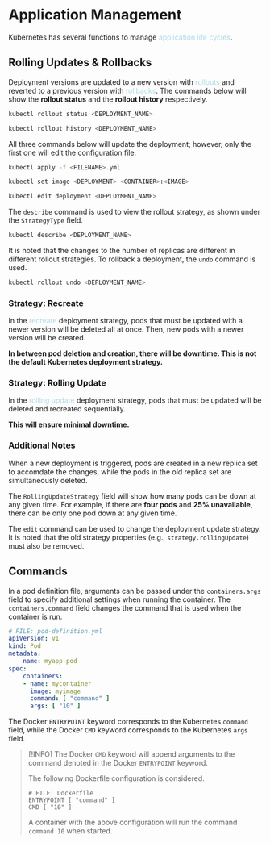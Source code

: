 # Application Management
Kubernetes has several functions to manage <span style = "color:lightblue">application life cycles</span>.

## Rolling Updates & Rollbacks
Deployment versions are updated to a new version with <span style = "color:lightblue">rollouts</span> and reverted to a previous version with <span style = "color:lightblue">rollbacks</span>. The commands below will show the **rollout status** and the **rollout history** respectively.

```bash
kubectl rollout status <DEPLOYMENT_NAME>
```

```bash
kubectl rollout history <DEPLOYMENT_NAME>
```

All three commands below will update the deployment; however, only the first one will edit the configuration file.

```bash
kubectl apply -f <FILENAME>.yml
```

```bash
kubectl set image <DEPLOYMENT> <CONTAINER>:<IMAGE>
```

```bash
kubectl edit deployment <DEPLOYMENT_NAME>
```

The `describe` command is used to view the rollout strategy, as shown under the `StrategyType` field.

```bash
kubectl describe <DEPLOYMENT_NAME>
```

It is noted that the changes to the number of replicas are different in different rollout strategies. To rollback a deployment, the `undo` command is used.

```bash
kubectl rollout undo <DEPLOYMENT_NAME>
```

### Strategy: Recreate
In the <span style = "color:lightblue">recreate</span> deployment strategy, pods that must be updated with a newer version will be deleted all at once. Then, new pods with a newer version will be created.

**In between pod deletion and creation, there will be downtime. This is not the default Kubernetes deployment strategy.**

### Strategy: Rolling Update
In the <span style = "color:lightblue">rolling update</span> deployment strategy, pods that must be updated will be deleted and recreated sequentially.

**This will ensure minimal downtime.**

### Additional Notes

When a new deployment is triggered, pods are created in a new replica set to accomdate the changes, while the pods in the old replica set are simultaneously deleted.

The `RollingUpdateStrategy` field will show how many pods can be down at any given time. For example, if there are **four pods** and **25% unavailable**, there can be only one pod down at any given time.

The `edit` command can be used to change the deployment update strategy. It is noted that the old strategy properties (e.g., `strategy.rollingUpdate`) must also be removed.

## Commands
In a pod definition file, arguments can be passed under the `containers.args` field to specify additional settings when running the container. The `containers.command` field changes the command that is used when the container is run.

```yaml
# FILE: pod-definition.yml
apiVersion: v1
kind: Pod
metadata:
	name: myapp-pod
spec:
	containers:
	- name: mycontainer
	  image: myimage
	  command: [ "command" ]
	  args: [ "10" ]
```

The Docker `ENTRYPOINT` keyword corresponds to the Kubernetes `command` field, while the Docker `CMD` keyword corresponds to the Kubernetes `args` field.

> [!INFO]
> The Docker `CMD` keyword will append arguments to the command denoted in the Docker `ENTRYPOINT` keyword.
> 
> The following Dockerfile configuration is considered.
> ```Docker
> # FILE: Dockerfile
> ENTRYPOINT [ "command" ]
> CMD [ "10" ]
> ```
> A container with the above configuration will run the command `command 10` when started.

